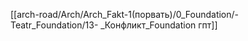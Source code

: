 [[arch-road/Arch/Arch_Fakt-1(порвать)/0_Foundation/-Teatr_Foundation/13- _Конфликт_Foundation гпт]]
